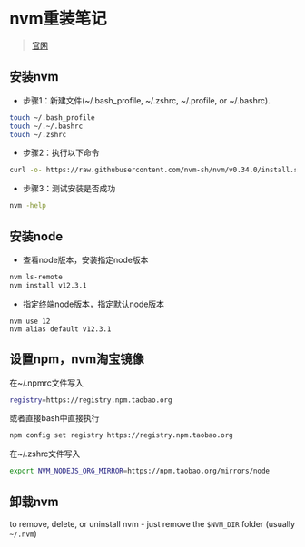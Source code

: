 # nvm重装笔记

> [官网](https://github.com/nvm-sh/nvm)

## 安装nvm

- 步骤1：新建文件(~/.bash_profile, ~/.zshrc, ~/.profile, or ~/.bashrc).
``` bash
touch ~/.bash_profile
touch ~/.~/.bashrc
touch ~/.zshrc
```

- 步骤2：执行以下命令
``` bash
curl -o- https://raw.githubusercontent.com/nvm-sh/nvm/v0.34.0/install.sh | bash
```

- 步骤3：测试安装是否成功
```bash
nvm -help
```

## 安装node

- 查看node版本，安装指定node版本
```bash
nvm ls-remote
nvm install v12.3.1
```

- 指定终端node版本，指定默认node版本
```
nvm use 12
nvm alias default v12.3.1
```

## 设置npm，nvm淘宝镜像

在~/.npmrc文件写入
```bash
registry=https://registry.npm.taobao.org
```
或者直接bash中直接执行
```bash
npm config set registry https://registry.npm.taobao.org
```

在~/.zshrc文件写入
```bash
export NVM_NODEJS_ORG_MIRROR=https://npm.taobao.org/mirrors/node
```


## 卸载nvm
to remove, delete, or uninstall nvm - just remove the `$NVM_DIR` folder (usually `~/.nvm`)
